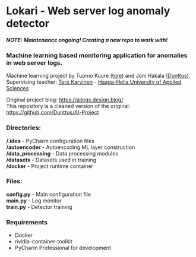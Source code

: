 # Lokari - Web server log anomaly detector 
_**NOTE: Maintenance ongoing! Creating a new repo to work with!**_
### Machine learning based monitoring application for anomalies in web server logs.
Machine learning project by Tuomo Kuure [(tqre)](tqre.wordpress.com) and Joni Hakala [(Dunttus)](dunttus.com).  
Supervising teacher: [Tero Karvinen](http://terokarvinen.com) - [Haaga-Helia University of Applied Sciences](http://www.haaga-helia.fi/en/frontpage)  

Original project blog: https://ailogs.design.blog/ \
This repository is a cleaned version of the original: https://github.com/Dunttus/AI-Project

### Directories:
**/.idea** - PyCharm configuration files \
**/autoencoder** - Autoencoding ML layer construction \
**/data_processing** - Data processing modules \
**/datasets** - Datasets used in training \
**/docker** - Project runtime container

### Files:
**config.py** - Main configuration file \
**main.py** - Log monitor \
**train.py** - Detector training

### Requirements
* Docker 
* nvidia-container-toolkit
* PyCharm Professional for development

